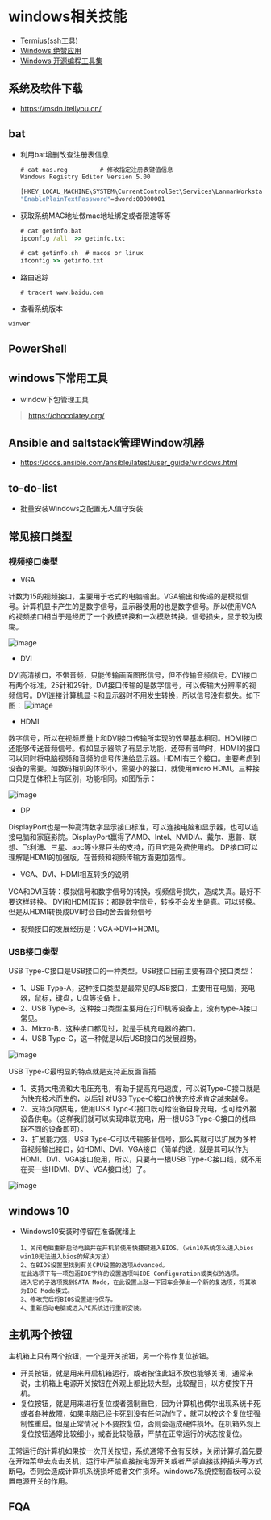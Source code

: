 # windows相关技能
- [Termius(ssh工具)](http://www.termius.com)
- [Windows 绝赞应用](https://amazing-apps.gitbooks.io/windows-apps-that-amaze-us/zh-CN/)
- [Windows 开源编程工具集](http://www.mingw.org/)

## 系统及软件下载
- https://msdn.itellyou.cn/
## bat
- 利用bat增删改查注册表信息
  ``` bat
  # cat nas.reg         # 修改指定注册表键值信息
  Windows Registry Editor Version 5.00

  [HKEY_LOCAL_MACHINE\SYSTEM\CurrentControlSet\Services\LanmanWorkstation\Parameters]
  "EnablePlainTextPassword"=dword:00000001
  ```
- 获取系统MAC地址做mac地址绑定或者限速等等
  ``` bat
  # cat getinfo.bat
  ipconfig /all  >> getinfo.txt

  # cat getinfo.sh  # macos or linux
  ifconfig >> getinfo.txt
  ```
- 路由追踪
  ``` bat
  # tracert www.baidu.com
  ```
- 查看系统版本
```
winver
```
## PowerShell

## windows下常用工具
- window下包管理工具
> https://chocolatey.org/

## Ansible and saltstack管理Window机器
- https://docs.ansible.com/ansible/latest/user_guide/windows.html

## to-do-list
- 批量安装Windows之配置无人值守安装

## 常见接口类型
### 视频接口类型
- VGA

针数为15的视频接口，主要用于老式的电脑输出。VGA输出和传递的是模拟信号。计算机显卡产生的是数字信号，显示器使用的也是数字信号。所以使用VGA的视频接口相当于是经历了一个数模转换和一次模数转换。信号损失，显示较为模糊。

![image](https://github.com/mds1455975151/tools/blob/master/windows/images/01.png)
- DVI

DVI高清接口，不带音频，只能传输画面图形信号，但不传输音频信号。DVI接口有两个标准，25针和29针。DVI接口传输的是数字信号，可以传输大分辨率的视频信号。DVI连接计算机显卡和显示器时不用发生转换，所以信号没有损失。如下图：
![image](https://github.com/mds1455975151/tools/blob/master/windows/images/02.png)

- HDMI

数字信号，所以在视频质量上和DVI接口传输所实现的效果基本相同。HDMI接口还能够传送音频信号。假如显示器除了有显示功能，还带有音响时，HDMI的接口可以同时将电脑视频和音频的信号传递给显示器。HDMI有三个接口。主要考虑到设备的需要。如数码相机的体积小，需要小的接口，就使用micro HDMI。三种接口只是在体积上有区别，功能相同。如图所示：

![image](https://github.com/mds1455975151/tools/blob/master/windows/images/03.png)

- DP

DisplayPort也是一种高清数字显示接口标准，可以连接电脑和显示器，也可以连接电脑和家庭影院。DisplayPort赢得了AMD、Intel、NVIDIA、戴尔、惠普、联想、飞利浦、三星、aoc等业界巨头的支持，而且它是免费使用的。
DP接口可以理解是HDMI的加强版，在音频和视频传输方面更加强悍。

- VGA、DVI、HDMI相互转换的说明

VGA和DVI互转：模拟信号和数字信号的转换，视频信号损失，造成失真。最好不要这样转换。
DVI和HDMI互转：都是数字信号，转换不会发生是真。可以转换。但是从HDMI转换成DVI时会自动舍去音频信号

- 视频接口的发展经历是：VGA->DVI->HDMI。
### USB接口类型
USB Type-C接口是USB接口的一种类型。USB接口目前主要有四个接口类型：

- 1、USB Type-A，这种接口类型是最常见的USB接口，主要用在电脑，充电器，鼠标，键盘，U盘等设备上。
- 2、USB Type-B，这种接口类型主要用在打印机等设备上，没有type-A接口常见。
- 3、Micro-B，这种接口都见过，就是手机充电器的接口。
- 4、USB Type-C，这一种就是以后USB接口的发展趋势。

![image](https://github.com/mds1455975151/tools/blob/master/windows/images/05.png)

USB Type-C最明显的特点就是支持正反面盲插
- 1、支持大电流和大电压充电，有助于提高充电速度，可以说Type-C接口就是为快充技术而生的，以后针对USB Type-C接口的快充技术肯定越来越多。
- 2、支持双向供电，使用USB Typc-C接口既可给设备自身充电，也可给外接设备供电。（这样我们就可以实现串联充电，用一根USB Typc-C接口的线串联不同的设备即可）。
- 3、扩展能力强，USB Type-C可以传输影音信号，那么其就可以扩展为多种音视频输出接口，如HDMI、DVI、VGA接口（简单的说，就是其可以作为HDMI、DVI、VGA接口使用，所以，只要有一根USB Type-C接口线，就不用在买一些HDMI、DVI、VGA接口线）了。

![image](https://github.com/mds1455975151/tools/blob/master/windows/images/04.png)     
## windows 10
- Windows10安装时停留在准备就绪上
  ``` text
  1、关闭电脑重新启动电脑并在开机前使用快捷键进入BIOS。（win10系统怎么进入bios win10无法进入bios的解决方法）
  2、在BIOS设置里找到有关CPU设置的选项Advanced。
  在此选项下有一项包涵IDE字样的设置选项叫IDE Configuration或类似的选项。
  进入它的子选项找到SATA Mode，在此设置上敲一下回车会弹出一个新的复选项，将其改为IDE Mode模式。
  3、修改完后将BIOS设置进行保存。
  4、重新启动电脑或进入PE系统进行重新安装。
  ```
## 主机两个按钮
主机箱上只有两个按钮，一个是开关按钮，另一个称作复位按钮。

- 开关按钮，就是用来开启机箱运行，或者按住此钮不放也能够关闭，通常来说，主机箱上电源开关按钮在外观上都比较大型，比较醒目，以方便按下开机。
- 复位按钮，就是用来进行复位或者强制重启，因为计算机也偶尔出现系统卡死或者各种故障，如果电脑已经卡死到没有任何动作了，就可以按这个复位钮强制性重启。但是正常情况下不要按复位，否则会造成硬件损坏。在机箱外观上复位按钮通常比较细小，或者比较隐蔽，严禁在正常运行的状态按复位。

正常运行的计算机如果按一次开关按钮，系统通常不会有反映，关闭计算机首先要在开始菜单去点击关机，运行中严禁直接按电源开关或者严禁直接拔掉插头等方式断电，否则会造成计算机系统损坏或者文件损坏。windows7系统控制面板可以设置电源开关的作用。

## FQA
